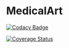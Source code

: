 # MedicalArt

[![Codacy Badge](https://api.codacy.com/project/badge/Grade/911c947cb0c6470cad1fcc5188b46a0e)](https://www.codacy.com/app/muqtasidjavaidkhokhar/MedicalArt?utm_source=github.com&amp;utm_medium=referral&amp;utm_content=muqtasidjavaidkhokhar/MedicalArt&amp;utm_campaign=Badge_Grade)

<a href='https://coveralls.io/github/muqtasidjavaidkhokhar/MedicalArt?branch=master'><img src='https://coveralls.io/repos/github/muqtasidjavaidkhokhar/MedicalArt/badge.svg?branch=master' alt='Coverage Status' /></a>

